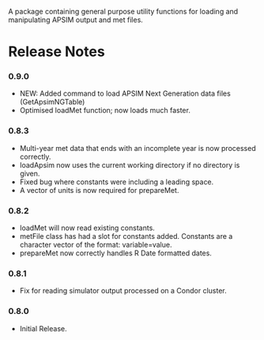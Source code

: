 A package containing general purpose utility functions for loading and manipulating APSIM output and met files.

Release Notes
=============

### 0.9.0
-   NEW: Added command to load APSIM Next Generation data files (GetApsimNGTable)
-   Optimised loadMet function; now loads much faster.

### 0.8.3

-   Multi-year met data that ends with an incomplete year is now processed correctly.
-   loadApsim now uses the current working directory if no directory is given.
-   Fixed bug where constants were including a leading space.
-   A vector of units is now required for prepareMet.

### 0.8.2

-   loadMet will now read existing constants.
-   metFile class has had a slot for constants added. Constants are a character vector of the format: variable=value.
-   prepareMet now correctly handles R Date formatted dates.

### 0.8.1

-   Fix for reading simulator output processed on a Condor cluster.

### 0.8.0

-   Initial Release.

